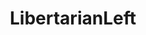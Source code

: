 ---
title: LibertarianLeft
crosslinks:
- autotldr
- gatekeeping
- WayOfTheBern
- Anarchism
- Physical_Removal
- SocialistRA
- GoldandBlack
- Agorism
- Anarcho_Capitalism
---